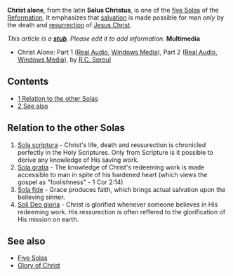 **Christ alone**, from the latin **Solus Christus**, is one of the
[five Solas](Five_Solas "Five Solas") of the
[Reformation](Reformation "Reformation"). It emphasizes that
[salvation](Salvation "Salvation") is made possible for man *only*
by the death and [resurrection](Resurrection "Resurrection") of
[Jesus Christ](Jesus_Christ "Jesus Christ").

*This article is a **[stub](http://www.theopedia.com/Category:Theopedia_stubs "Category:Theopedia stubs")**. Please edit it to add information.*
**Multimedia**

-   Christ Alone: Part 1
    ([Real Audio](http://broadcast.ligonier.org/playlists/rym20051104.m3u),
    [Windows Media](http://broadcast.ligonier.org/playlists/rym20051104.asx)),
    Part 2
    ([Real Audio](http://broadcast.ligonier.org/playlists/rym20051107.m3u),
    [Windows Media](http://broadcast.ligonier.org/playlists/rym20051107.asx)),
    by [R.C. Sproul](R.C._Sproul "R.C. Sproul")

## Contents

-   [1 Relation to the other Solas](#Relation_to_the_other_Solas)
-   [2 See also](#See_also)

## Relation to the other Solas

1.  [Sola scriptura](Sola_scriptura "Sola scriptura") - Christ's
    life, death and ressurection is chronicled perfectly in the Holy
    Scriptures. Only from Scripture is it possible to derive any
    knowledge of His saving work.
2.  [Sola gratia](Sola_gratia "Sola gratia") - The knowledge of
    Christ's redeeming work is made accessible to man in spite of his
    hardened heart (which views the gospel as "foolishness" - 1 Cor
    2:14)
3.  [Sola fide](Sola_fide "Sola fide") - Grace produces faith,
    which brings actual salvation upon the believing sinner.
4.  [Soli Deo gloria](Soli_Deo_gloria "Soli Deo gloria") - Christ
    is glorified whenever someone believes in His redeeming work. His
    ressurection is often reffered to the glorification of His mission
    on earth.

## See also

-   [Five Solas](Five_Solas "Five Solas")
-   [Glory of Christ](Glory_of_Christ "Glory of Christ")



